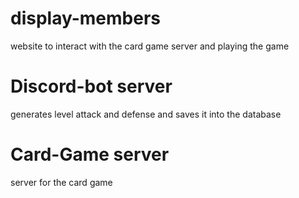 # display-members

website to interact with the card game server and playing the game

# Discord-bot server

generates level attack and defense and saves it into the database

# Card-Game server

server for the card game
